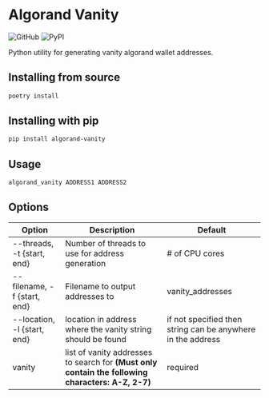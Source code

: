 # Algorand Vanity
![GitHub](https://img.shields.io/github/license/SithLadyRaven/algorand-vanity) ![PyPI](https://img.shields.io/pypi/v/algorand-vanity)

Python utility for generating vanity algorand wallet addresses.

## Installing from source
```bash
poetry install
```

## Installing with pip
```bash
pip install algorand-vanity
```

## Usage
```bash
algorand_vanity ADDRESS1 ADDRESS2
```

## Options
Option | Description | Default
--- | --- | ---
--threads, -t {start, end} | Number of threads to use for address generation | # of CPU cores
--filename, -f {start, end} | Filename to output addresses to | vanity_addresses
--location, -l {start, end} | location in address where the vanity string should be found | if not specified then string can be anywhere in the address
vanity | list of vanity addresses to search for **(Must only contain the following characters: A-Z, 2-7)** | required

